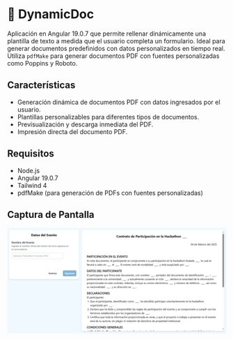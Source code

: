 # 📄 DynamicDoc
Aplicación en Angular 19.0.7 que permite rellenar dinámicamente una plantilla de texto a medida que el usuario completa un formulario. Ideal para generar documentos predefinidos con datos personalizados en tiempo real. Utiliza `pdfMake` para generar documentos PDF con fuentes personalizadas como Poppins y Roboto.

## Características

- Generación dinámica de documentos PDF con datos ingresados por el usuario.
- Plantillas personalizables para diferentes tipos de documentos.
- Previsualización y descarga inmediata del PDF.
- Impresión directa del documento PDF.

## Requisitos

- Node.js
- Angular 19.0.7
- Tailwind 4
- pdfMake (para generación de PDFs con fuentes personalizadas)

## Captura de Pantalla
![Captura de Pantalla](public/cap-website.png)
